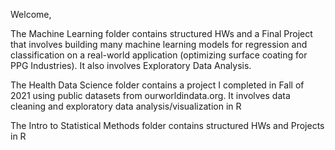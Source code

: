 Welcome,

The Machine Learning folder contains structured HWs and a Final Project that involves building many machine learning models for regression and classification on a real-world application (optimizing surface coating for PPG Industries). It also involves Exploratory Data Analysis.

The Health Data Science folder contains a project I completed in Fall of 2021 using public datasets from ourworldindata.org. It involves data cleaning and exploratory data analysis/visualization in R

The Intro to Statistical Methods folder contains structured HWs and Projects in R

